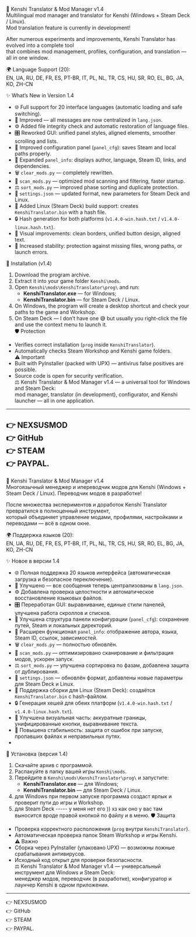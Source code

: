 🐺 Kenshi Translator & Mod Manager v1.4  
Multilingual mod manager and translator for Kenshi (Windows + Steam Deck / Linux).  
Mod translation feature is currently in development!

After numerous experiments and improvements, Kenshi Translator has evolved into a complete tool  
that combines mod management, profiles, configuration, and translation — all in one window.

🌍 Language Support (20):  
EN, UA, RU, DE, FR, ES, PT-BR, IT, PL, NL, TR, CS, HU, SR, RO, EL, BG, JA, KO, ZH-CN  

✨ What’s New in Version 1.4

- 🌐 Full support for 20 interface languages (automatic loading and safe switching).  
- 🧩 Improved — all messages are now centralized in `lang.json`.  
- ⚙️ Added file integrity check and automatic restoration of language files.  
- 🎛️ Reworked GUI: unified panel styles, aligned elements, smoother scrolling and lists.  
- 📂 Improved configuration panel (`panel_cfg`): saves Steam and local paths properly.  
- 🧠 Expanded `panel_info`: displays author, language, Steam ID, links, and dependencies.  
- 🗑️ `clear_mods.py` — completely rewritten.  
- 🧭 `scan_mods.py` — optimized mod scanning and filtering, faster startup.  
- ⚖️ `sort_mods.py` — improved phase sorting and duplicate protection.  
- 💾 `settings.json` — updated format, new parameters for Steam Deck and Linux.  
- 🧱 Added Linux (Steam Deck) build support: creates `KenshiTranslator.bin` with a hash file.  
- 🔒 Hash generation for both platforms (`v1.4.0-win.hash.txt` / `v1.4.0-linux.hash.txt`).  
- 🎨 Visual improvements: clean borders, unified button design, aligned text.  
- 🚀 Increased stability: protection against missing files, wrong paths, or launch errors.  

🧰 Installation (v1.4)
1. Download the program archive.  
2. Extract it into your game folder `Kenshi\mods`.  
3. Open `Kenshi\mods\KenshiTranslator\prog\` and run:  
   - **KenshiTranslator.exe** — for Windows;  
   - **KenshiTranslator.bin** — for Steam Deck / Linux.  
4. On Windows, the program will create a desktop shortcut and check your paths to the game and Workshop.  
5. On Steam Deck — I don’t have one 😅 but usually you right-click the file and use the context menu to launch it.  
🛡️ Protection
- Verifies correct installation (`prog` inside `KenshiTranslator`).  
- Automatically checks Steam Workshop and Kenshi game folders.  
⚠️ Important
- Built with PyInstaller (packed with UPX) — antivirus false positives are possible.  
- Source code is open for security verification.  
⚖️ Kenshi Translator & Mod Manager v1.4 — a universal tool for Windows and Steam Deck:  
mod manager, translator (in development), configurator, and Kenshi launcher — all in one application.
--------------------------------------------
👉 NEXSUSMOD  
👉 GitHub  
👉 STEAM  
👉 PAYPAL.  
------------------------------------------------------------------------
🐺 Kenshi Translator & Mod Manager v1.4  
Многоязычный менеджер и ипереводчик модов для Kenshi (Windows + Steam Deck / Linux).
Переводчик модов в разработке!

После множества экспериментов и доработок Kenshi Translator превратился в полноценный инструмент,  
который объединяет управление модами, профилями, настройками и переводами — всё в одном окне.  

🌍 Поддержка языков (20):  
EN, UA, RU, DE, FR, ES, PT-BR, IT, PL, NL, TR, CS, HU, SR, RO, EL, BG, JA, KO, ZH-CN  

✨ Новое в версии 1.4

- 🌐 Полная поддержка 20 языков интерфейса (автоматическая загрузка и безопасное переключение).  
- 🧩 Улучшено — все сообщения теперь централизованы в `lang.json`.  
- ⚙️ Добавлена проверка целостности и автоматическое восстановление языковых файлов.  
- 🎛️ Переработан GUI: выравнивание, единые стили панелей, улучшена работа скроллов и списков.  
- 📂 Улучшена структура панели конфигурации (`panel_cfg`): сохранение путей, Steam и локальных директорий.  
- 🧠 Расширен функционал `panel_info`: отображение автора, языка, Steam ID, ссылок, зависимостей.  
- 🗑️ `clear_mods.py` — полностью обновлён.  
- 🧭 `scan_mods.py` — оптимизировано сканирование и фильтрация модов, ускорен запуск.  
- ⚖️ `sort_mods.py` — улучшена сортировка по фазам, добавлена защита от дублирования.  
- 💾 `settings.json` — обновлён формат, добавлены новые параметры для Steam Deck и Linux.  
- 🧱 Поддержка сборки для Linux (Steam Deck): создаётся `KenshiTranslator.bin` с hash-файлом.   
- 🔒 Генерация хешей для обеих платформ (`v1.4.0-win.hash.txt` / `v1.4.0-linux.hash.txt`).  
- 🎨 Улучшена визуальная часть: аккуратные границы, унифицированные кнопки, выравнивание текста.  
- 🚀 Повышена стабильность: защита от ошибок при запуске, пропавших файлах и неправильных путях.
-  
🧰 Установка (версия 1.4)
1. Скачайте архив с программой.  
2. Распакуйте в папку вашей игры `Kenshi\mods`.  
3. Перейдите в `Kenshi\mods\KenshiTranslator\prog\` и запустите:  
   - **KenshiTranslator.exe** — для Windows;  
   - **KenshiTranslator.bin** — для Steam Deck / Linux.  
4. для Windows при первом запуске программа создаст ярлык и проверит пути до игры и Workshop. 
5. для Steam Deck ----- у меня нет его )) хз как оно у вас там выносится вроде правой кнопкой по файлу и в меню.
🛡️ Защита
- Проверка корректного расположения (`prog` внутри `KenshiTranslator`).  
- Автоматическая проверка папок Steam Workshop и игры Kenshi.  
⚠️ Важно
- Сборка через PyInstaller (упаковано UPX) — возможны ложные срабатывания антивирусов.  
- Исходный код открыт для проверки безопасности.  
⚖️ Kenshi Translator & Mod Manager v1.4 — универсальный инструмент для Windows и Steam Deck:  
менеджер модов, переводчик (в разработке), конфигуратор и лаунчер Kenshi в одном приложении.
--------------------------------------------
👉 NEXSUSMOD  
👉 GitHub  
👉 STEAM  
👉 PAYPAL. 
